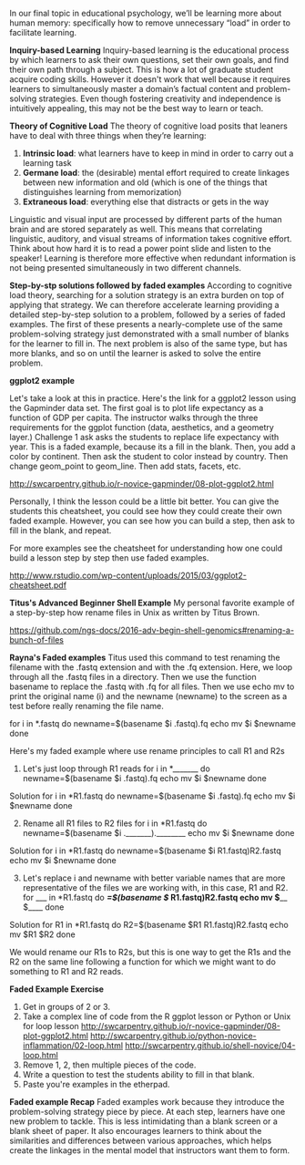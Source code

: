 In our final topic in educational psychology, we’ll be learning more about human memory: specifically how to remove unnecessary “load” in order to facilitate learning.

**Inquiry-based Learning**
Inquiry-based learning is the educational process by which learners to ask their own questions, set their own goals, and find their own path through a subject. This is how a lot of graduate student acquire coding skills. However it doesn't work that well because it requires learners to simultaneously master a domain’s factual content and problem-solving strategies. Even though fostering creativity and independence is intuitively appealing, this may not be the best way to learn or teach.

**Theory of Cognitive Load**
The theory of cognitive load posits that leaners have to deal with three things when they’re learning:

1. **Intrinsic load**: what learners have to keep in mind in order to carry out a learning task
2. **Germane load**: the (desirable) mental effort required to create linkages between new information and old (which is one of the things that distinguishes learning from memorization)
3. **Extraneous load**: everything else that distracts or gets in the way

Linguistic and visual input are processed by different parts of the human brain and are stored separately as well. This means that correlating linguistic, auditory, and visual streams of information takes cognitive effort. Think about how hard it is to read a power point slide and listen to the speaker! Learning is therefore more effective when redundant information is not being presented simultaneously in two different channels. 

**Step-by-stp solutions followed by faded examples**
According to cognitive load theory, searching for a solution strategy is an extra burden on top of applying that strategy. We can therefore accelerate learning providing a  detailed step-by-step solution to a problem, followed by a series of faded examples. The first of these presents a nearly-complete use of the same problem-solving strategy just demonstrated with a small number of blanks for the learner to fill in. The next problem is also of the same type, but has more blanks, and so on until the learner is asked to solve the entire problem.

**ggplot2 example**

Let's take a look at this in practice. Here's the link for a ggplot2 lesson using the Gapminder data set. The first goal is to plot life expectancy as a function of GDP per capita. The instructor walks through the three requirements for the ggplot function (data, aesthetics, and a geometry layer.) Challenge 1 ask asks the students to replace life expectancy with year.  This is a faded example, because its a fill in the blank. Then, you add a color by continent. Then ask the student to color instead by country. Then change geom_point to geom_line. Then add stats, facets, etc. 

http://swcarpentry.github.io/r-novice-gapminder/08-plot-ggplot2.html

Personally, I think the lesson could be a little bit better. You can give the students this cheatsheet, you could see how they could create their own faded example. However, you can see how you can build a step, then ask to fill in the blank, and repeat.

For more examples see the cheatsheet for understanding how one could build a lesson step by step then use faded examples. 

http://www.rstudio.com/wp-content/uploads/2015/03/ggplot2-cheatsheet.pdf

**Titus's Advanced Beginner Shell Example**
My personal favorite example of a step-by-step how rename files in Unix as written by Titus Brown. 

https://github.com/ngs-docs/2016-adv-begin-shell-genomics#renaming-a-bunch-of-files

**Rayna's Faded examples**
Titus used this command to test renaming the filename with the .fastq extension and with the .fq extension. Here, we loop through all the .fastq files in a directory. Then we use the function basename to replace the .fastq with .fq for all files. Then we use echo mv to print the original name (i)  and the newname (newname) to the screen as a test before really renaming the file name. 

for i in *.fastq
do
   newname=$(basename $i .fastq).fq
   echo mv $i $newname
done

Here's my faded example where use rename principles to call R1 and R2s

1. Let's just loop through R1 reads
for i in *_______
do
   newname=$(basename $i .fastq).fq
   echo mv $i $newname
done

Solution
for i in *R1.fastq
do
   newname=$(basename $i .fastq).fq
   echo mv $i $newname
done

2. Rename all R1 files to R2 files
for i in *R1.fastq
do
   newname=$(basename $i ._______).________
   echo mv $i $newname
done

Solution
for i in *R1.fastq
do
   newname=$(basename $i R1.fastq)R2.fastq
   echo mv $i $newname
done

3. Let's replace i and newname with better variable names that are more representative of the files we are working with, in this case, R1 and R2.
for ___ in *R1.fastq
do
   _____=$(basename $___ R1.fastq)R2.fastq
   echo mv $____ $____
done

Solution
for R1 in *R1.fastq
do
   R2=$(basename $R1 R1.fastq)R2.fastq
   echo mv $R1 $R2
done

We would rename our R1s to R2s, but this is one way to get the R1s and the R2 on the same line following a function for which we might want to do something to R1 and R2 reads.


**Faded Example Exercise**
1. Get in groups of 2 or 3. 
2. Take a complex line of code from the R ggplot lesson or Python or Unix for loop lesson http://swcarpentry.github.io/r-novice-gapminder/08-plot-ggplot2.html
http://swcarpentry.github.io/python-novice-inflammation/02-loop.html
http://swcarpentry.github.io/shell-novice/04-loop.html
3. Remove 1, 2, then multiple pieces of the code. 
4. Write a question to test the students ability to fill in that blank.
5. Paste you're examples in the etherpad. 

**Faded example Recap**
Faded examples work because they introduce the problem-solving strategy piece by piece. At each step, learners have one new problem to tackle. This is less intimidating than a blank screen or a blank sheet of paper. It also encourages learners to think about the similarities and differences between various approaches, which helps create the linkages in the mental model that instructors want them to form.





